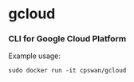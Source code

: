gcloud
======

### CLI for Google Cloud Platform

Example usage:

`sudo docker run -it cpswan/gcloud`
